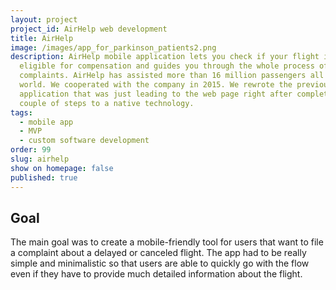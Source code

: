 ```yaml
---
layout: project
project_id: AirHelp web development
title: AirHelp
image: /images/app_for_parkinson_patients2.png
description: AirHelp mobile application lets you check if your flight is
  eligible for compensation and guides you through the whole process of
  complaints. AirHelp has assisted more than 16 million passengers all over the
  world. We cooperated with the company in 2015. We rewrote the previous iOS
  application that was just leading to the web page right after completing a
  couple of steps to a native technology.
tags:
  - mobile app
  - MVP
  - custom software development
order: 99
slug: airhelp
show on homepage: false
published: true
---
```


## Goal

The main goal was to create a mobile-friendly tool for users that want to file a complaint about a delayed or canceled flight. The app had to be really simple and minimalistic so that users are able to quickly go with the flow even if they have to provide much detailed information about the flight.
